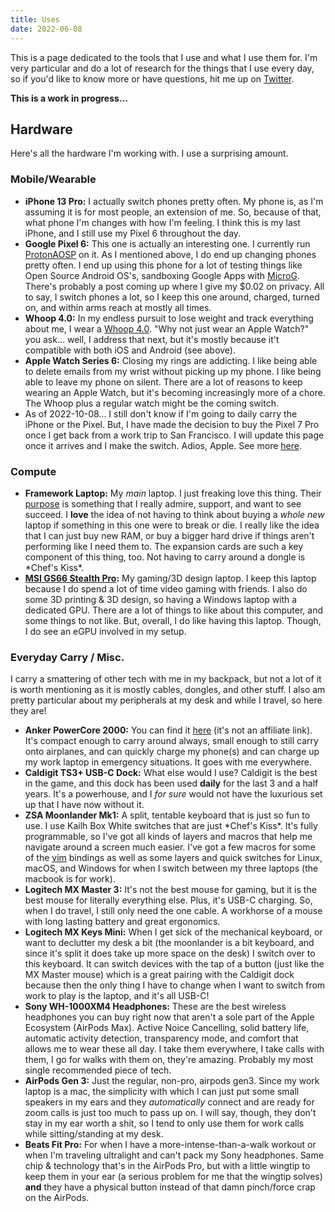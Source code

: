 ```yaml
---
title: Uses
date: 2022-06-08
---
```


This is a page dedicated to the tools that I use and what I use them for. I'm very particular and do a lot of research for the things that I use every day, so if you'd like to know more or have questions, hit me up on [Twitter](https://twitter.com/hhheath_). 

**This is a work in progress...**

## Hardware

Here's all the hardware I'm working with. I use a surprising amount. 

### Mobile/Wearable

- **iPhone 13 Pro:** I actually switch phones pretty often. My phone is, as I'm assuming it is for most people, an extension of me. So, because of that, what phone I'm changes with how I'm feeling. I think this is my last iPhone, and I still use my Pixel 6 throughout the day. 
- **Google Pixel 6:** This one is actually an interesting one. I currently run [ProtonAOSP](https://protonaosp.org/) on it. As I mentioned above, I do end up changing phones pretty often. I end up using this phone for a lot of testing things like Open Source Android OS's, sandboxing Google Apps with [MicroG](https://microg.org/). There's probably a post coming up where I give my $0.02 on privacy. All to say, I switch phones a lot, so I keep this one around, charged, turned on, and within arms reach at mostly all times.
- **Whoop 4.0:** In my endless pursuit to lose weight and track everything about me, I wear a [Whoop 4.0](https://www.whoop.com/). "Why not just wear an Apple Watch?" you ask... well, I address that next, but it's mostly because it't compatible with both iOS and Android (see above). 
- **Apple Watch Series 6:** Closing my rings are addicting. I like being able to delete emails from my wrist without picking up my phone. I like being able to leave my phone on silent. There are a lot of reasons to keep wearing an Apple Watch, but it's becoming increasingly more of a chore. The Whoop plus a regular watch might be the coming switch. 
- As of 2022-10-08... I still don't know if I'm going to daily carry the iPhone or the Pixel. But, I have made the decision to buy the Pixel 7 Pro once I get back from a work trip to San Francisco. I will update this page once it arrives and I make the switch. Adios, Apple. See more [here](/src/posts/apple-vs-android/). 

### Compute

- **Framework Laptop:** My _main_ laptop. I just freaking love this thing. Their [purpose](https://frame.work/about) is something that I really admire, support, and want to see succeed. I **love** the idea of not having to think about buying a _whole new_ laptop if something in this one were to break or die. I really like the idea that I can just buy new RAM, or buy a bigger hard drive if things aren't performing like I need them to. The expansion cards are such a key component of this thing, too. Not having to carry around a dongle is \*Chef's Kiss\*. 
- **[MSI GS66 Stealth Pro](https://us.msi.com/Laptop/GS66-Stealth-10SX/Overview):** My gaming/3D design laptop. I keep this laptop because I do spend a lot of time video gaming with friends. I also do some 3D printing & 3D design, so having a Windows laptop with a dedicated GPU. There are a lot of things to like about this computer, and some things to not like. But, overall, I do like having this laptop. Though, I do see an eGPU involved in my setup. 

### Everyday Carry / Misc.

I carry a smattering of other tech with me in my backpack, but not a lot of it is worth mentioning as it is mostly cables, dongles, and other stuff. I also am pretty particular about my peripherals at my desk and while I travel, so here they are!

- **Anker PowerCore 2000:** You can find it [here](https://a.co/d/3jsJ0vZ) (it's not an affiliate link). It's compact enough to carry around always, small enough to still carry onto airplanes, and can quickly charge my phone(s) and can charge up my work laptop in emergency situations. It goes with me everywhere.
- **Caldigit TS3+ USB-C Dock:** What else would I use? Caldigit is the best in the game, and this dock has been used **daily** for the last 3 and a half years. It's a powerhouse, and I _for sure_ would not have the luxurious set up that I have now without it. 
- **ZSA Moonlander Mk1:** A split, tentable keyboard that is just so fun to use. I use Kailh Box White switches that are just \*Chef's Kiss\*. It's fully programmable, so I've got all kinds of layers and macros that help me navigate around a screen much easier. I've got a few macros for some of the [vim](/posts/nvim/) bindings as well as some layers and quick switches for Linux, macOS, and Windows for when I switch between my three laptops (the macbook is for work). 
- **Logitech MX Master 3:** It's not the best mouse for gaming, but it is the best mouse for literally everything else. Plus, it's USB-C charging. So, when I do travel, I still only need the one cable. A workhorse of a mouse with long lasting battery and great ergonomics. 
- **Logitech MX Keys Mini:** When I get sick of the mechanical keyboard, or want to declutter my desk a bit (the moonlander is a bit keyboard, and since it's split it does take up more space on the desk) I switch over to this keyboard. It can switch devices with the tap of a button (just like the MX Master mouse) which is a great pairing with the Caldigit dock because then the only thing I have to change when I want to switch from work to play is the laptop, and it's all USB-C!
- **Sony WH-1000XM4 Headphones:** These are the best wireless headphones you can buy right now that aren't a sole part of the Apple Ecosystem (AirPods Max). Active Noice Cancelling, solid battery life, automatic activity detection, transparency mode, and comfort that allows me to wear these all day. I take them everywhere, I take calls with them, I go for walks with them on, they're amazing. Probably my most single recommended piece of tech.     
- **AirPods Gen 3:** Just the regular, non-pro, airpods gen3. Since my work laptop is a mac, the simplicity with which I can just put some small speakers in my ears and they _automatically_ connect and are ready for zoom calls is just too much to pass up on. I will say, though, they don't stay in my ear worth a shit, so I tend to only use them for work calls while sitting/standing at my desk. 
- **Beats Fit Pro:** For when I have a more-intense-than-a-walk workout or when I'm traveling ultralight and can't pack my Sony headphones. Same chip & technology that's in the AirPods Pro, but with a little wingtip to keep them in your ear (a serious problem for me that the wingtip solves) **and** they have a physical button instead of that damn pinch/force crap on the AirPods. 
